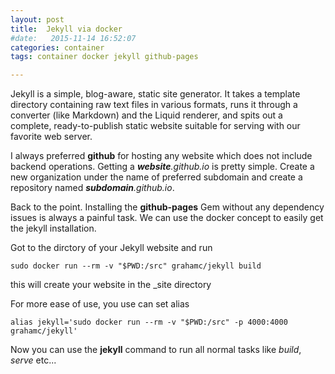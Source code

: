 ```yaml
---
layout: post
title:  Jekyll via docker
#date:   2015-11-14 16:52:07
categories: container
tags: container docker jekyll github-pages

---
```


Jekyll is a simple, blog-aware, static site generator. It takes a template directory containing raw text files in various formats, runs it through a converter (like Markdown) and the Liquid renderer, and spits out a complete, ready-to-publish static website suitable for serving with our favorite web server.


I always preferred **github** for hosting any website which does not include backend operations. Getting a _**website**.github.io_ is pretty simple. Create a new organization under the name of preferred subdomain and create a repository named _**subdomain**.github.io_.


Back to the point. Installing the **github-pages** Gem without any dependency issues is always a painful task. We can use the docker concept to easily get the jekyll installation.

Got to the dirctory of your Jekyll website and run

`sudo docker run --rm -v "$PWD:/src" grahamc/jekyll build`

this will create your website in the \_site directory


For more ease of use, you use can set alias


`alias jekyll='sudo docker run --rm -v "$PWD:/src" -p 4000:4000 grahamc/jekyll'`

Now you can use the **jekyll** command to run all normal tasks like _build_, _serve_ etc...
